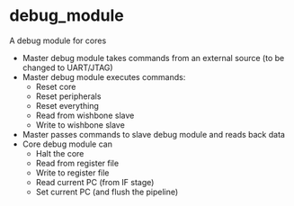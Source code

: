 # debug_module

A debug module for cores
* Master debug module takes commands from an external source (to be changed to UART/JTAG)
* Master debug module executes commands:
  * Reset core
  * Reset peripherals
  * Reset everything
  * Read from wishbone slave
  * Write to wishbone slave
 * Master passes commands to slave debug module and reads back data
  * Core debug module can
    * Halt the core
    * Read from register file
    * Write to register file
    * Read current PC (from IF stage)
    * Set current PC (and flush the pipeline)
